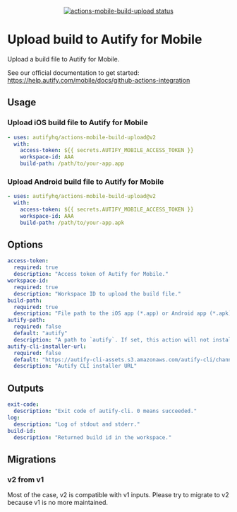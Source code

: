 <p align="center">
  <a href="https://github.com/autifyhq/actions-mobile-build-upload"><img alt="actions-mobile-build-upload status" src="https://github.com/autifyhq/actions-mobile-build-upload/workflows/test/badge.svg"></a>
</p>

# Upload build to Autify for Mobile

Upload a build file to Autify for Mobile.

See our official documentation to get started: https://help.autify.com/mobile/docs/github-actions-integration

## Usage

### Upload iOS build file to Autify for Mobile

```yaml
- uses: autifyhq/actions-mobile-build-upload@v2
  with:
    access-token: ${{ secrets.AUTIFY_MOBILE_ACCESS_TOKEN }}
    workspace-id: AAA
    build-path: /path/to/your-app.app
```

### Upload Android build file to Autify for Mobile

```yaml
- uses: autifyhq/actions-mobile-build-upload@v2
  with:
    access-token: ${{ secrets.AUTIFY_MOBILE_ACCESS_TOKEN }}
    workspace-id: AAA
    build-path: /path/to/your-app.apk
```

## Options

```yaml
access-token:
  required: true
  description: "Access token of Autify for Mobile."
workspace-id:
  required: true
  description: "Workspace ID to upload the build file."
build-path:
  required: true
  description: "File path to the iOS app (*.app) or Android app (*.apk)."
autify-path:
  required: false
  default: "autify"
  description: "A path to `autify`. If set, this action will not install autify-cli."
autify-cli-installer-url:
  required: false
  default: "https://autify-cli-assets.s3.amazonaws.com/autify-cli/channels/stable/install-cicd.bash"
  description: "Autify CLI installer URL"
```

## Outputs

```yaml
exit-code:
  description: "Exit code of autify-cli. 0 means succeeded."
log:
  description: "Log of stdout and stderr."
build-id:
  description: "Returned build id in the workspace."
```

## Migrations

### v2 from v1

Most of the case, v2 is compatible with v1 inputs. Please try to migrate to v2 because v1 is no more maintained.
